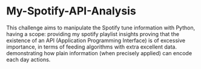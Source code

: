 # My-Spotify-API-Analysis

This challenge aims to manipulate the Spotify tune information with Python, having a scope:
providing my spotify playlist insights
 proving that the existence of an API (Application Programming Interface) is of excessive importance, in terms of feeding algorithms with extra excellent data.
 demonstrating how plain information (when precisely applied) can encode each day actions.
